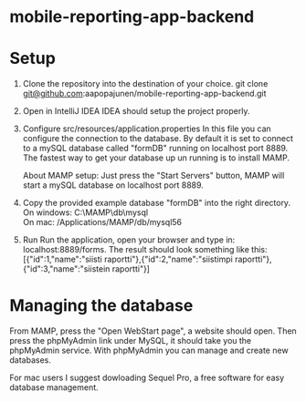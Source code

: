 # mobile-reporting-app-backend

# Setup

1. Clone the repository into the destination of your choice.
   git clone git@github.com:aapopajunen/mobile-reporting-app-backend.git

2. Open in IntelliJ IDEA
   IDEA should setup the project properly.
   
3. Configure src/resources/application.properties
   In this file you can configure the connection to the database. By default it is set to connect to a mySQL database called      "formDB" running on localhost port 8889. The fastest way to get your database up un running is to install MAMP. 
   
   About MAMP setup:
   Just press the "Start Servers" button, MAMP will start a mySQL database on localhost port 8889.

4. Copy the provided example database "formDB" into the right directory.
   On windows:
   C:\MAMP\db\mysql\
   On mac:
   /Applications/MAMP/db/mysql56

5. Run
   Run the application, open your browser and type in: localhost:8889/forms. The result should look something like this: 
   [{"id":1,"name":"siisti raportti"},{"id":2,"name":"siistimpi raportti"},{"id":3,"name":"siistein raportti"}]
   
# Managing the database

From MAMP, press the "Open WebStart page", a website should open. Then press the phpMyAdmin link under MySQL, it should take you the phpMyAdmin service. With phpMyAdmin you can manage and create new databases.

For mac users I suggest dowloading Sequel Pro, a free software for easy database management.
   
